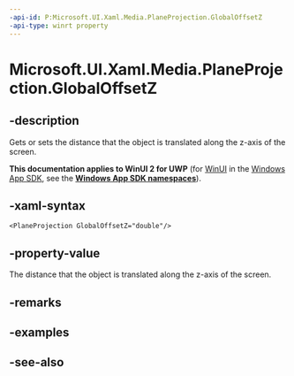 ```yaml
---
-api-id: P:Microsoft.UI.Xaml.Media.PlaneProjection.GlobalOffsetZ
-api-type: winrt property
---
```


<!-- Property syntax
public double GlobalOffsetZ { get;  set; }
-->

# Microsoft.UI.Xaml.Media.PlaneProjection.GlobalOffsetZ

## -description
Gets or sets the distance that the object is translated along the z-axis of the screen.

**This documentation applies to WinUI 2 for UWP** (for [WinUI](/windows/apps/winui/winui3/) in the [Windows App SDK](/windows/apps/windows-app-sdk/), see the **[Windows App SDK namespaces](/windows/windows-app-sdk/api/winrt/)**).

## -xaml-syntax
```xaml
<PlaneProjection GlobalOffsetZ="double"/>
```


## -property-value
The distance that the object is translated along the z-axis of the screen.

## -remarks

## -examples

## -see-also
